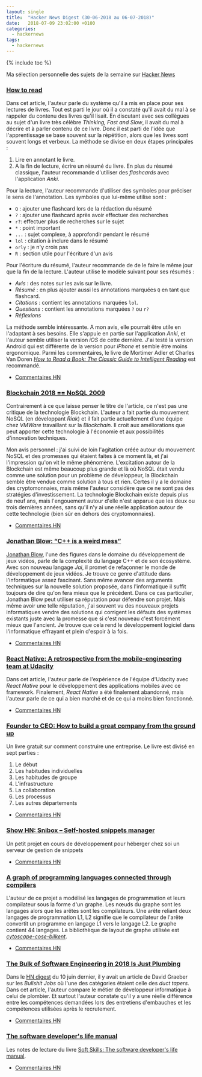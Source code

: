 ```yaml
---
layout: single
title:  "Hacker News Digest (30-06-2018 au 06-07-2018)"
date:   2018-07-09 23:02:00 +0100
categories:
  - hackernews
tags:
  - hackernews
---
```


{% include toc %}

Ma sélection personnelle des sujets de la semaine sur
[Hacker News](https://news.ycombinator.com/)


### [How to read](https://robertheaton.com/2018/06/25/how-to-read/)
Dans cet article, l'auteur parle du système qu'il a mis en place pour ses
lectures de livres. Tout est parti le jour où il a constaté qu'il avait du mal
à se rappeler du contenu des livres qu'il lisait. En discutant avec ses
collègues au sujet d'un livre très célèbre *Thinking, Fast and Slow*, il avait
du mal à décrire et à parler contenu de ce livre. Donc il est parti de l'idée
que l'apprentissage se base souvent sur la répétition, alors que les livres
sont souvent longs et verbeux.
La méthode se divise en deux étapes principales :
1. Lire en annotant le livre.
2. A la fin de lecture, écrire un résumé du livre. En  plus du résumé classique,
l'auteur recommande d'utiliser des *flashcards* avec l'application *Anki*.

Pour la lecture, l'auteur recommande d'utiliser des symboles pour préciser le
sens de l'annotation. Les symboles que lui-même utilise sont :
- `Q`  : ajouter une flashcard lors de la rédaction du résumé
- `?` : ajouter une flashcard après avoir effectuer des recherches
- `r?`: effectuer plus de recherches sur le sujet
- `*` : point important
- `...` : sujet complexe, à approfondir pendant le résumé
- `lol` : citation à inclure dans le résumé
- `orly` : je n'y crois pas
- `R` : section utile pour l'écriture d'un avis

Pour l'écriture du résumé, l'auteur recommande de de le faire le même jour que
la fin de la lecture. L'auteur utilise le modèle suivant pour ses résumés :
- *Avis* : des notes sur les avis sur le livre.
- *Résumé* : en plus ajouter aussi les annotations marquées `Q` en tant que
 flashcard.
- *Citations* : contient les annotations marquées `lol`.
- *Questions* : contient les annotations marquées `?` ou `r?`
- *Réflexions*

La méthode semble intéressante. A mon avis, elle pourrait être utile en
l'adaptant à ses besoins. Elle s'appuie en partie sur l'application
*Anki*, et l'auteur semble utiliser la version *iOS* de cette dernière. J'ai
testé la version Android qui est différente de la version pour *iPhone* et
semble être moins ergonomique. Parmi les commentaires, le livre de
Mortimer Adler et Charles Van Doren
[*How to Read a Book: The Classic Guide to Intelligent Reading*](https://www.amazon.fr/How-Read-Book-Classic-Intelligent/dp/0671212095/) est recommandé.

- [Commentaires HN](https://news.ycombinator.com/item?id=17424652)

### [Blockchain 2018 == NoSQL 2009](https://blog.beerriot.com/2018/06/05/blockchain-2018-nosql-2009/)
Contrairement à ce que laisse penser le titre de l'article, ce n'est pas
une critique de la technologie Blockchain. L'auteur a fait partie du mouvement
NoSQL (en développant *Riak*) et il fait partie actuellement d'une équipe chez
*VMWare* travaillant sur la *Blockchain*. Il croit aux améliorations que peut
apporter cette technologie à l'économie et aux possibilités d'innovation techniques.

Mon avis personnel : j'ai suivi de loin l'agitation créée
autour du mouvement NoSQL et des promesses qui étaient faites à ce moment là,
et j'ai l'impression qu'on vit le même phénomène. L'excitation autour de la
Blockchain est même beaucoup plus grande et là où NoSQL était vendu comme
une solution pour un problème de développeur, la Blockchain semble être vendue
comme solution à tous et rien. Certes il y a le domaine des cryptomonnaies, mais
même l'auteur considère que ce ne sont pas des stratégies d'investissement.
La technologie Blockchain existe depuis plus de neuf ans, mais l'engouement
autour d'elle n'est apparue que les deux ou trois dernières années, sans qu'il
n'y ai une réelle application autour de cette technologie (bien sûr en dehors
  des cryptomonnaies).
- [Commentaires HN](https://news.ycombinator.com/item?id=17387782)

### [Jonathan Blow: “C++ is a weird mess”](https://www.gamesindustry.biz/articles/2018-07-02-jonathan-blow-c-is-a-weird-mess)
[Jonathan Blow](https://en.wikipedia.org/wiki/Jonathan_Blow), l'une des figures
dans le domaine du développement de jeux vidéos, parle de la complexité du
langage C++ et de son écosystème. Avec son nouveau langage *Jai*, il promet
de refaçonner le monde de développement de jeux vidéos. Je trouve ce genre
d'attitude dans l'informatique assez fascinant. Sans même avancer des arguments
techniques sur la nouvelle solution proposée, dans l'informatique il suffit
toujours de dire qu'on fera mieux que le précédent. Dans ce cas particulier,
Jonathan Blow peut utiliser sa réputation pour défendre son projet. Mais
même avoir une telle réputation, j'ai souvent vu des nouveaux projets
informatiques vendre des solutions qui corrigent les défauts des systèmes
existants juste avec la promesse que si c'est nouveau c'est forcément mieux que
l'ancient. Je trouve que cela rend le développement logiciel dans l'informatique
effrayant et plein d'espoir à la fois.  
- [Commentaires HN](https://news.ycombinator.com/item?id=17454097)

### [React Native: A retrospective from the mobile-engineering team at Udacity](https://engineering.udacity.com/react-native-a-retrospective-from-the-mobile-engineering-team-at-udacity-89975d6a8102)
Dans cet article, l'auteur parle de l'expérience de l'équipe d'Udacity avec
*React Native* pour le développement des applications mobiles avec ce
framework. Finalement, *React Native* a été finalement abandonné, mais
l'auteur parle de ce qui a bien marché et de ce qui a moins bien fonctionné.
- [Commentaires HN](https://news.ycombinator.com/item?id=17455351)

### [Founder to CEO: How to build a great company from the ground up](https://docs.google.com/document/d/1ZJZbv4J6FZ8Dnb0JuMhJxTnwl-dwqx5xl0s65DE3wO8/edit#heading=h.pdmqf3646hgt)
Un livre gratuit sur comment construire une entreprise. Le livre est divisé en
sept parties :
1. Le début
2. Les habitudes individuelles
3. Les habitudes de groupe
4. L'infrastructure
5. La collaboration
6. Les processus
7. Les autres départements

- [Commentaires HN](https://news.ycombinator.com/item?id=17446839)

### [Show HN: Snibox – Self-hosted snippets manager](https://github.com/snibox/snibox)
Un petit projet en cours de développement pour héberger chez soi un serveur de
gestion de snippets
- [Commentaires HN](https://news.ycombinator.com/item?id=17456720)

### [A graph of programming languages connected through compilers](https://akr.am/languages/)
L'auteur de ce projet a modélisé les langages de programmation et leurs
compilateur sous la forme d'un graphe. Les nœuds du graphe sont les langages
alors que les arêtes sont les compilateurs. Une arête reliant deux langages de
programmation L1, L2 signifie que le compilateur de l'arête convertit un
programme en langage L1 vers le langage L2. Le graphe contient 44 langages.
La bibliothèque de layout de graphe utilisée est
[*cytoscape-cose-bilkent*](https://github.com/cytoscape/cytoscape.js-cose-bilkent).

- [Commentaires HN](https://news.ycombinator.com/item?id=17470161)

### [The Bulk of Software Engineering in 2018 Is Just Plumbing](https://www.karllhughes.com/posts/plumbing)
Dans le [HN digest](https://abdelkaderamar.github.io/posts/2018/06/11/hackernews_digest.html#for-more-and-more-people-work-appears-to-serve-no-purpose)
du 10 juin dernier, il y avait un article de David Graeber sur les *Bullshit
Jobs* où l'une des catégories étaient celle des *duct tapers*. Dans cet article,
l'auteur compare le métier de développeur informatique à celui de plombier. Et
surtout l'auteur constate qu'il y a une réelle différence entre les compétences
demandées lors des entretiens d'embauches et les compétences utilisées après
le recrutement.
- [Commentaires HN](https://news.ycombinator.com/item?id=17483640)

### [The software developer's life manual](https://github.com/n0ruSh/the-art-of-reading/issues/12)
Les notes de lecture du livre [Soft Skills: The software developer's life manual](https://www.amazon.fr/Soft-Skills-software-developers-manual/dp/1617292397/).
- [Commentaires HN](https://news.ycombinator.com/item?id=17478820)

<!--
Songs that reduce anxiety by up to 65%, according to neuroscience
https://www.inc.com/melanie-curtin/neuroscience-says-listening-to-this-one-song-reduces-anxiety-by-up-to-65-percent.html
https://news.ycombinator.com/item?id=17485315

Vim Cheat Sheat for Programmers by Michael Pohoreski
http://michael.peopleofhonoronly.com/vim/
https://news.ycombinator.com/item?id=17485896

Kialo – a platform for rational debate
https://www.kialo.com/
https://news.ycombinator.com/item?id=17486077

Version Control Before Git with CVS
https://twobithistory.org/2018/07/07/cvs.html
https://news.ycombinator.com/item?id=17483083

Literate Programming: Empower Your Writing with Emacs Org-Mode
https://www.offerzen.com/blog/literate-programming-empower-your-writing-with-emacs-org-mode
https://news.ycombinator.com/item?id=17483242



Clangd based Emacs C++ IDE
https://ddavis.fyi/blog/2018-07-07-emacs-cpp-ide/
https://news.ycombinator.com/item?id=17480190


Lessons from Interviewing 400+ Engineers Over Three Startups
http://firstround.com/review/my-lessons-from-interviewing-400-engineers-over-three-startups/
https://news.ycombinator.com/item?id=17476359

Build Your Own Lisp
http://www.buildyourownlisp.com/contents
https://news.ycombinator.com/item?id=17478489

Show HN: Beehive – a header-only C++ behavior tree for game AI and more
https://github.com/crust/beehive
https://news.ycombinator.com/item?id=17476345

Show HN: Hacker News job trends
https://github.com/timqian/hacker-job-trends/
https://news.ycombinator.com/item?id=17470037

The World Map of C++ Standard Algorithms
https://www.fluentcpp.com/2018/07/06/world-map-cpp-stl-algorithms/
https://news.ycombinator.com/item?id=17470580

FWD:Everyone
https://fwdeveryone.com/
https://news.ycombinator.com/item?id=17460519

Job-hopping increases, in possible boon to wage growth and productivity
https://www.wsj.com/articles/in-this-economy-quitters-are-winning-1530702001
https://news.ycombinator.com/item?id=17466918

GNU Guix and GuixSD 0.15.0 released
https://www.gnu.org/software/guix/blog/2018/gnu-guix-and-guixsd-0.15.0-released/
https://news.ycombinator.com/item?id=17470891

Vue.js: the good, the meh, and the ugly
https://medium.com/@Pier/vue-js-the-good-the-meh-and-the-ugly-82800bbe6684
https://news.ycombinator.com/item?id=17466400

A Tutorial Introduction to Kubernetes
http://okigiveup.net/a-tutorial-introduction-to-kubernetes/
https://news.ycombinator.com/item?id=17462043

Rise of Kotlin: The Programming Language for the Next Generation
https://hackernoon.com/rise-of-kotlin-the-programming-language-for-the-next-generation-27beeb529204
https://news.ycombinator.com/item?id=17463243

C++ Embeddable Language Survey
https://cryptid.me/posts/cpp-embed/
https://news.ycombinator.com/item?id=17455438

auto template in C++
https://mariusbancila.ro/blog/2018/05/23/template-auto/
https://news.ycombinator.com/item?id=17461230

WebSub: Open protocol for distributed pub–sub communication on the internet
https://www.w3.org/TR/websub/
https://news.ycombinator.com/item?id=17461213

EU copyright law proposal rejected
https://twitter.com/Senficon/status/1014814460488413185
https://news.ycombinator.com/item?id=17462089

Youtube-dl: Command-line program to download videos
https://github.com/rg3/youtube-dl
https://news.ycombinator.com/item?id=17460060

Show HN: mkcert – a zero-config tool to generate development certificates
https://github.com/FiloSottile/mkcert
https://news.ycombinator.com/item?id=17455358

Slow Reading: the antithesis of speed reading
https://www.theindy.us/slow-reading/
https://news.ycombinator.com/item?id=17457223

Latest Text of EU Copyright Directive Shows It's Even Worse Than Expected
https://www.techdirt.com/articles/20180703/01343440162/latest-text-eu-copyright-directive-shows-even-worse-than-expected-must-be-stopped.shtml
https://news.ycombinator.com/item?id=17453982

Fuzzyset – A Human-Readable Interactive Representation of a Code Library
http://glench.github.io/fuzzyset.js/ui/
https://news.ycombinator.com/item?id=17449999

Microsoft Research Open Data
https://msropendata.com/
https://news.ycombinator.com/item?id=17454772

Ask HN: Looking for a simple solution for building an online course
https://news.ycombinator.com/item?id=17440770
https://news.ycombinator.com/item?id=17440770

Ask HN: Who are some unsung heroes in open source that need more support?
https://news.ycombinator.com/item?id=17445280
https://news.ycombinator.com/item?id=17445280

On C++ random number generator quality
http://arvid.io/2018/06/30/on-cxx-random-number-generator-quality/
https://news.ycombinator.com/item?id=17436569

Trip report: Summer ISO C++ standards meeting (Rapperswil)
https://herbsutter.com/2018/07/02/trip-report-summer-iso-c-standards-meeting-rapperswil/
https://news.ycombinator.com/item?id=17447551

TBTK: Second Quantization for C++ – Go Quantum
https://www.youtube.com/watch?v=KusuWOXds9U
https://news.ycombinator.com/item?id=17448866

Why should I have written ZeroMQ in C, not C++
http://250bpm.com/blog:4
https://news.ycombinator.com/item?id=17449715


Modern C++ for C Programmers – Part 3
https://ds9a.nl/articles/posts/cpp-3/
https://news.ycombinator.com/item?id=17451547

Trip report: 2018 Summer ISO C++ standards meeting (C++20)
https://herbsutter.com/2018/07/02/trip-report-summer-iso-c-standards-meeting-rapperswil/
https://news.ycombinator.com/item?id=17452138

Ask HN: Low-maintenance alternatives to Gmail?
https://news.ycombinator.com/item?id=17448108
https://news.ycombinator.com/item?id=17448108

JINQ – A minimalistic library for Java inspired from .NET LINQ
https://github.com/VivekRagunathan/JINQ
https://news.ycombinator.com/item?id=17451313

My home lab setup for highly-available Internet
https://github.com/bradfitz/homelab
https://news.ycombinator.com/item?id=17444230

How to read
https://robertheaton.com/2018/06/25/how-to-read/
https://news.ycombinator.com/item?id=17432221

Show HN: Termtosvg – Record terminal sessions as SVG animations
https://github.com/nbedos/termtosvg
https://news.ycombinator.com/item?id=17449810

Surviving as an ‘Old’ in the Tech World
https://www.wired.com/story/surviving-as-an-old-in-the-tech-world/
https://news.ycombinator.com/item?id=17446121

Rules of optimization
http://www.humus.name/index.php?page=News&ID=383
https://news.ycombinator.com/item?id=17445939

The impact of the ‘open’ workspace on human collaboration
http://rstb.royalsocietypublishing.org/content/373/1753/20170239
https://news.ycombinator.com/item?id=17448187

Pipelines – a guided tour of the new IO API in .NET
https://blog.marcgravell.com/2018/07/pipe-dreams-part-1.html
https://news.ycombinator.com/item?id=17442533




Modernizing Real Estate Records with Blockchain
https://www.blockchainandthelaw.com/2018/06/modernizing-real-estate-records-with-blockchain/
https://news.ycombinator.com/item?id=17431150

Interesting video on blockchains and their value
https://www.youtube.com/watch?v=uZPIz3ArQww
https://news.ycombinator.com/item?id=17432211

IBM Launches Starter Kit for Blockchain Developers
https://www.forbes.com/sites/tomgroenfeldt/2018/06/28/ibm-launches-starter-kit-for-blockchain-developers/#3fde193c56c8
https://news.ycombinator.com/item?id=17437704

Show HN: Bookmarks manager – Fastbmk.com
http://fastbmk.com/
https://news.ycombinator.com/item?id=17434367

Ask HN: What process do you use when building a modern Web/Mobile App?
https://news.ycombinator.com/item?id=17436645
https://news.ycombinator.com/item?id=17436645

Target, Walmart Automate More Store Tasks
https://www.wsj.com/articles/target-walmart-automate-more-store-tasks-1530453600
https://news.ycombinator.com/item?id=17438272

Show HN: Google Drive as a file system
https://github.com/harababurel/gcsf
https://news.ycombinator.com/item?id=17430397

Matt Godbolt: Why C++ Isn’t Dead
https://www.youtube.com/watch?v=1uLTspBEtRE
https://news.ycombinator.com/item?id=17415416

A lost secret: How to get kids to pay attention
https://www.npr.org/sections/goatsandsoda/2018/06/21/621752789/a-lost-secret-how-to-get-kids-to-pay-attention
https://news.ycombinator.com/item?id=17435671




###########################################################
C++ Just My Code Stepping in Visual Studio
https://blogs.msdn.microsoft.com/vcblog/2018/06/29/announcing-jmc-stepping-in-visual-studio/
https://news.ycombinator.com/item?id=17435287

10 things I learned in 10 years of using Django
https://medium.com/purelabs/10-things-i-learned-in-10-years-of-using-django-6881f3ca23eb
https://news.ycombinator.com/item?id=17435200

Show HN: A Lisp interpreter in C# 7
https://github.com/nukata/lisp-in-cs
https://news.ycombinator.com/item?id=17434208

SMS over IRC
https://mndrix.blogspot.com/2018/06/sms-over-irc.html
https://news.ycombinator.com/item?id=17429755

Django Channels Tutorial
https://www.tutorialdocs.com/tutorial/django-channels/introduction.html
https://news.ycombinator.com/item?id=17434346

Friedrich Nietzsche: The truth is terrible
https://www.the-tls.co.uk/articles/public/friedrich-nietzsche-truth-terrible/
https://news.ycombinator.com/item?id=17434437

-->
